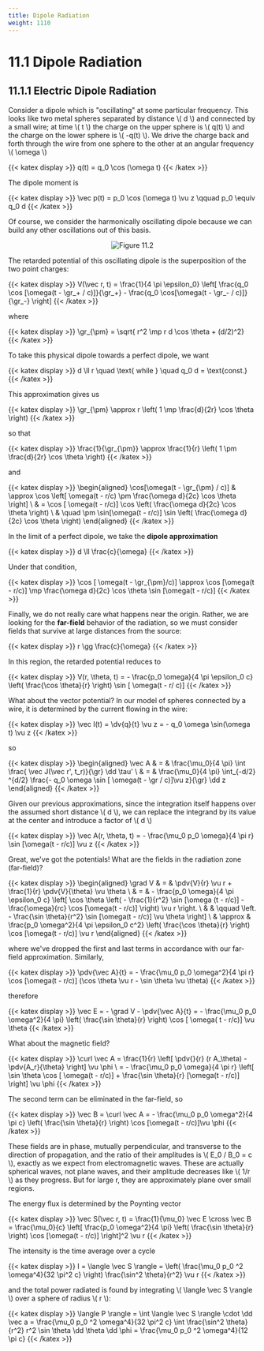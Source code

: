 ```yaml
---
title: Dipole Radiation
weight: 1110
---
```


# 11.1 Dipole Radiation

## 11.1.1 Electric Dipole Radiation

Consider a dipole which is "oscillating" at some particular frequency. This looks like two metal spheres separated by distance \\( d \\) and connected by a small wire; at time \\( t \\) the charge on the upper sphere is \\( q(t) \\) and the charge on the lower sphere is \\( -q(t) \\). We drive the charge back and forth through the wire from one sphere to the other at an angular frequency \\( \omega \\) 


{{< katex display >}}
q(t) = q_0 \cos (\omega t)
{{< /katex >}}


The dipole moment is

{{< katex display >}}
\vec p(t) = p_0 \cos (\omega t) \vu z \qquad p_0 \equiv q_0 d
{{< /katex >}}


Of course, we consider the harmonically oscillating dipole because we can build any other oscillations out of this basis.

<p align="center"> <img alt="Figure 11.2" src="/r/img/griffiths/11.2.png" /> </p>

The retarded potential of this oscillating dipole is the superposition of the two point charges:


{{< katex display >}}
V(\vec r, t) = \frac{1}{4 \pi \epsilon_0} \left[ \frac{q_0 \cos [\omega(t - \gr_+ / c)]}{\gr_+} - \frac{q_0 \cos[\omega(t - \gr_- / c)]}{\gr_-} \right]
{{< /katex >}}


where


{{< katex display >}}
\gr_{\pm} = \sqrt{ r^2 \mp r d \cos \theta + (d/2)^2}
{{< /katex >}}


To take this physical dipole towards a perfect dipole, we want


{{< katex display >}}
d \ll r \quad \text{ while } \quad q_0 d = \text{const.}
{{< /katex >}}


This approximation gives us

{{< katex display >}}
\gr_{\pm} \approx r \left( 1 \mp \frac{d}{2r} \cos \theta \right)
{{< /katex >}}


so that

{{< katex display >}}
\frac{1}{\gr_{\pm}} \approx \frac{1}{r} \left( 1 \pm \frac{d}{2r} \cos \theta \right)
{{< /katex >}}


and


{{< katex display >}}
\begin{aligned}
\cos[\omega(t - \gr_{\pm} / c)] & \approx \cos \left[ \omega(t - r/c) \pm \frac{\omega d}{2c} \cos \theta \right] \\
& = \cos [ \omega(t - r/c)] \cos \left( \frac{\omega d}{2c} \cos \theta \right) \\
& \quad \pm \sin[\omega(t - r/c)] \sin \left( \frac{\omega d}{2c} \cos \theta \right)
\end{aligned}
{{< /katex >}}


In the limit of a perfect dipole, we take the __dipole approximation__


{{< katex display >}}
d \ll \frac{c}{\omega}
{{< /katex >}}


Under that condition, 

{{< katex display >}}
\cos [ \omega(t - \gr_{\pm}/c)] \approx \cos [\omega(t - r/c)] \mp \frac{\omega d}{2c} \cos \theta \sin [\omega(t - r/c)]
{{< /katex >}}


Finally, we do not really care what happens near the origin. Rather, we are looking for the __far-field__ behavior of the radiation, so we must consider fields that survive at large distances from the source:


{{< katex display >}}
r \gg \frac{c}{\omega}
{{< /katex >}}


In this region, the retarded potential reduces to


{{< katex display >}}
V(r, \theta, t) = - \frac{p_0 \omega}{4 \pi \epsilon_0 c} \left( \frac{\cos \theta}{r} \right) \sin [ \omega(t - r/ c)]
{{< /katex >}}


What about the vector potential? In our model of spheres connected by a wire, it is determined by the current flowing in the wire:


{{< katex display >}}
\vec I(t) = \dv{q}{t} \vu z = - q_0 \omega \sin(\omega t) \vu z
{{< /katex >}}


so


{{< katex display >}}
\begin{aligned}
\vec A & = & \frac{\mu_0}{4 \pi} \int \frac{ \vec J(\vec r', t_r)}{\gr} \dd \tau' \\
& = & \frac{\mu_0}{4 \pi} \int_{-d/2} ^{d/2} \frac{- q_0 \omega \sin [ \omega(t - \gr / c)]\vu z}{\gr} \dd z
\end{aligned}
{{< /katex >}}


Given our previous approximations, since the integration itself happens over the assumed short distance \\( d \\), we can replace the integrand by its value at the center and introduce a factor of \\( d \\) 


{{< katex display >}}
\vec A(r, \theta, t) = - \frac{\mu_0 p_0 \omega}{4 \pi r} \sin [\omega(t - r/c)] \vu z
{{< /katex >}}


Great, we've got the potentials! What are the fields in the radiation zone (far-field)?


{{< katex display >}}
\begin{aligned}
\grad V & = & \pdv{V}{r} \vu r + \frac{1}{r} \pdv{V}{\theta} \vu \theta \\
& = & - \frac{p_0 \omega}{4 \pi \epsilon_0 c} \left[ \cos \theta \left( - \frac{1}{r^2} \sin [\omega (t - r/c)] - \frac{\omega}{rc} \cos [\omega(t - r/c)] \right) \vu r  \right. 
\\
& & \qquad \left. - \frac{\sin \theta}{r^2} \sin [\omega(t - r/c)] \vu \theta \right] \\
& \approx & \frac{p_0 \omega^2}{4 \pi \epsilon_0 c^2} \left( \frac{\cos \theta}{r} \right) \cos [\omega(t - r/c)] \vu r
\end{aligned}
{{< /katex >}}


where we've dropped the first and last terms in accordance with our far-field approximation. Similarly,


{{< katex display >}}
\pdv{\vec A}{t} = - \frac{\mu_0 p_0 \omega^2}{4 \pi r} \cos [\omega(t - r/c)] (\cos \theta \vu r - \sin \theta \vu \theta)
{{< /katex >}}


therefore


{{< katex display >}}
\vec E = - \grad V - \pdv{\vec A}{t} = - \frac{\mu_0 p_0 \omega^2}{4 \pi} \left( \frac{\sin \theta}{r} \right) \cos [ \omega( t - r/c)] \vu \theta
{{< /katex >}}


What about the magnetic field?


{{< katex display >}}
\curl \vec A = \frac{1}{r} \left[ \pdv{}{r} (r A_\theta) - \pdv{A_r}{\theta} \right] \vu \phi \\
= - \frac{\mu_0 p_0 \omega}{4 \pi r} \left[ \sin \theta \cos [ \omega(t - r/c)] + \frac{\sin \theta}{r} [\omega(t - r/c)] \right] \vu \phi
{{< /katex >}}


The second term can be eliminated in the far-field, so

{{< katex display >}}
\vec B = \curl \vec A = - \frac{\mu_0 p_0 \omega^2}{4 \pi c} \left( \frac{\sin \theta}{r} \right) \cos [\omega(t - r/c)]\vu \phi
{{< /katex >}}


These fields are in phase, mutually perpendicular, and transverse to the direction of propagation, and the ratio of their amplitudes is \\( E_0 / B_0 = c \\), exactly as we expect from electromagnetic waves. These are actually spherical waves, not plane waves, and their amplitude decreases like \\( 1/r \\) as they progress. But for large r, they are approximately plane over small regions.

The energy flux is determined by the Poynting vector


{{< katex display >}}
\vec S(\vec r, t) = \frac{1}{\mu_0} \vec E \cross \vec B = \frac{\mu_0}{c} \left[ \frac{p_0 \omega^2}{4 \pi} \left( \frac{\sin \theta}{r} \right) \cos [\omega(t - r/c)] \right]^2 \vu r
{{< /katex >}}


The intensity is the time average over a cycle


{{< katex display >}}
I = \langle \vec S \rangle = \left( \frac{\mu_0 p_0 ^2 \omega^4}{32 \pi^2 c} \right) \frac{\sin^2 \theta}{r^2} \vu r
{{< /katex >}}


and the total power radiated is found by integrating \\( \langle \vec S \rangle \\) over a sphere of radius \\( r \\):

{{< katex display >}}
\langle P \rangle = \int \langle \vec S \rangle \cdot \dd \vec a = \frac{\mu_0 p_0 ^2 \omega^4}{32 \pi^2 c} \int \frac{\sin^2 \theta}{r^2} r^2 \sin \theta \dd \theta \dd \phi = \frac{\mu_0 p_0 ^2 \omega^4}{12 \pi c} 
{{< /katex >}}
